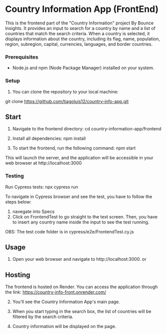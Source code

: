 # Country Information App (FrontEnd)

This is the frontend part of the "Country Information" project By Bounce Insights. It provides an input to search for a country by name and a list of countries that match the search criteria. When a country is selected, it displays information about the country, including its flag, name, population, region, subregion, capital, currencies, languages, and border countries.

### Prerequisites

- Node.js and npm (Node Package Manager) installed on your system.

### Setup

1. You can clone the repository to your local machine:

git clone https://github.com/tiagoluis12/country-info-app.git

## Start

1. Navigate to the frontend directory:
   cd country-information-app/frontend

2. Install all dependencies: npm install

3. To start the frontend, run the following command: npm start

This will launch the server, and the application will be accessible in your web browser at http://localhost:3000

### Testing

Run Cypress tests: npx cypress run

To navigate in Cypress browser and see the test, you have to follow the steps below:

1. navegate into Specs
2. Click on FrontendTest to go straight to the test screen. Then, you have to insert any country name inside the input to see the test running.

OBS: The test code folder is in cypress/e2e/FrontendTest.cy.js

## Usage

1. Open your web browser and navigate to http://localhost:3000. or

## Hosting

The frontend is hosted on Render. You can access the application through the link: https://country-info-front.onrender.com/

2. You'll see the Country Information App's main page.

3. When you start typing in the search box, the list of countries will be filtered by the search criteria.

4. Country information will be displayed on the page.
